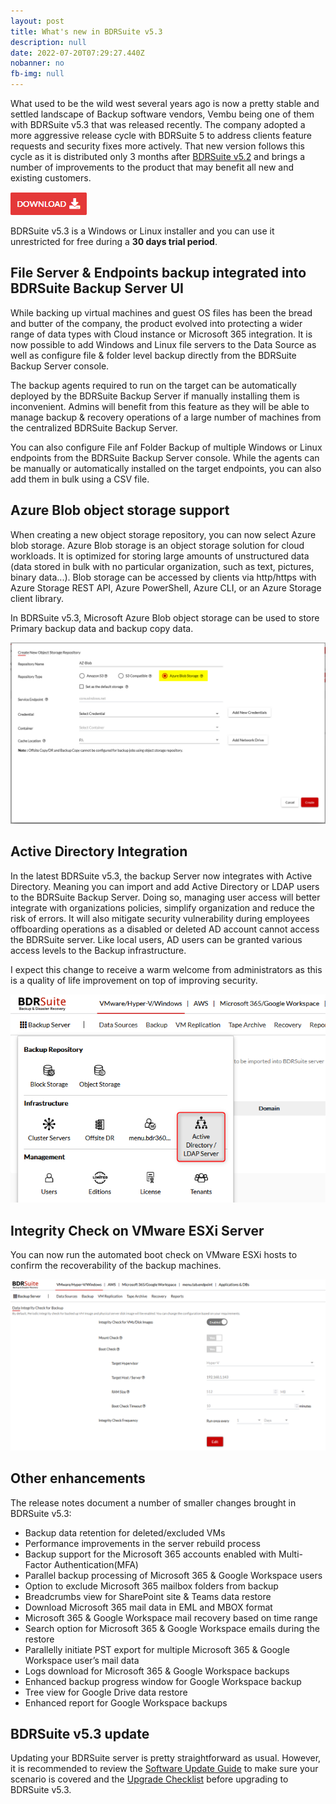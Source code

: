 ```yaml
---
layout: post
title: What's new in BDRSuite v5.3
description: null
date: 2022-07-20T07:29:27.440Z
nobanner: no
fb-img: null
---
```


What used to be the wild west several years ago is now a pretty stable and settled landscape of Backup software vendors, Vembu being one of them with BDRSuite v5.3 that was released recently. The company adopted a more aggressive release cycle with BDRSuite 5 to address clients feature requests and security fixes more actively. That new version follows this cycle as it is distributed only 3 months after [BDRSuite v5.2](https://www.vxav.fr/2022-04-26-bdrsuite-v5.2-brings-more-cloud-capabilities/) and brings a number of improvements to the product that may benefit all new and existing customers.

[![bdr suite download](/img/vembu-download.png)](https://www.vembu.com/vembu-bdr-suite-download/?utm_source=vxav&utm_medium=blog&utm_campaign=download)

BDRSuite v5.3 is a Windows or Linux installer and you can use it unrestricted for free during a **30 days trial period**.

## File Server & Endpoints backup integrated into BDRSuite Backup Server UI

While backing up virtual machines and guest OS files has been the bread and butter of the company, the product evolved into protecting a wider range of data types with Cloud instance or Microsoft 365 integration. It is now possible to add Windows and Linux file servers to the Data Source as well as configure file & folder level backup directly from the BDRSuite Backup Server console.

The backup agents required to run on the target can be automatically deployed by the BDRSuite Backup Server if manually installing them is inconvenient. Admins will benefit from this feature as they will be able to manage backup & recovery operations of a large number of machines from the centralized BDRSuite Backup Server.

You can also configure File anf Folder Backup of multiple Windows or Linux endpoints from the BDRSuite Backup Server console. While the agents can be manually or automatically installed on the target endpoints, you can also add them in bulk using a CSV file.

## Azure Blob object storage support

When creating a new object storage repository, you can now select Azure blob storage. Azure Blob storage is an object storage solution for cloud workloads. It is optimized for storing large amounts of unstructured data (data stored in bulk with no particular organization, such as text, pictures, binary data...). Blob storage can be accessed by clients via http/https with Azure Storage REST API, Azure PowerShell, Azure CLI, or an Azure Storage client library.

In BDRSuite v5.3, Microsoft Azure Blob object storage can be used to store Primary backup data and backup copy data.

![Azure Blob object storage support](/img/2022-07-20-16-19-54.png)

## Active Directory Integration

In the latest BDRSuite v5.3, the backup Server now integrates with Active Directory. Meaning you can import and add Active Directory or LDAP users to the BDRSuite Backup Server. Doing so, managing user access will better integrate with organizations policies, simplify organization and reduce the risk of errors. It will also mitigate security vulnerability during employees offboarding operations as a disabled or deleted AD account cannot access the BDRSuite server. Like local users, AD users can be granted various access levels to the Backup infrastructure.

I expect this change to receive a warm welcome from administrators as this is a quality of life improvement on top of improving security.

![BDRSuite Active Directory Integration](/img/2022-07-20-16-21-27.png)

## Integrity Check on VMware ESXi Server

You can now run the automated boot check on VMware ESXi hosts to confirm the recoverability of the backup machines.

![Integrity Check on VMware ESXi Server](/img/2022-07-20-16-25-42.png)

## Other enhancements

The release notes document a number of smaller changes brought in BDRSuite v5.3:

* Backup data retention for deleted/excluded VMs
* Performance improvements in the server rebuild process
* Backup support for the Microsoft 365 accounts enabled with Multi-Factor Authentication(MFA)
* Parallel backup processing of Microsoft 365 & Google Workspace users
* Option to exclude Microsoft 365 mailbox folders from backup
* Breadcrumbs view for SharePoint site & Teams data restore
* Download Microsoft 365 mail data in EML and MBOX format
* Microsoft 365 & Google Workspace mail recovery based on time range
* Search option for Microsoft 365 & Google Workspace emails during the restore
* Parallelly initiate PST export for multiple Microsoft 365 & Google Workspace user’s mail data
* Logs download for Microsoft 365 & Google Workspace backups
* Enhanced backup progress window for Google Workspace backup
* Tree view for Google Drive data restore
* Enhanced report for Google Workspace backups

## BDRSuite v5.3 update

Updating your BDRSuite server is pretty straightforward as usual. However, it is recommended to review the [Software Update Guide](https://www.vembu.com/pdf/release-notes/vembu-bdr-automatic-software-update.pdf) to make sure your scenario is covered and the [Upgrade Checklist](https://www.vembu.com/pdf/release-notes/vembu-bdr-automatic-software-update.pdf) before upgrading to BDRSuite v5.3.
